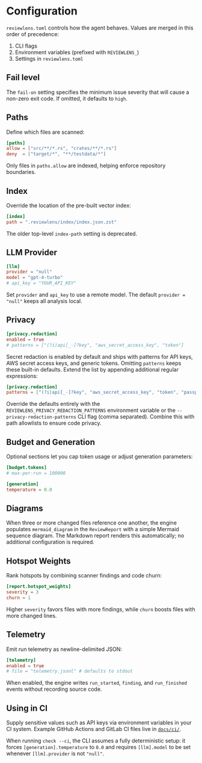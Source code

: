 # Configuration

`reviewlens.toml` controls how the agent behaves. Values are merged in this order of precedence:
1. CLI flags
2. Environment variables (prefixed with `REVIEWLENS_`)
3. Settings in `reviewlens.toml`

## Fail level

The `fail-on` setting specifies the minimum issue severity that will cause a non-zero exit code. If omitted, it defaults to `high`.

## Paths
Define which files are scanned:
```toml
[paths]
allow = ["src/**/*.rs", "crates/**/*.rs"]
deny  = ["target/*", "**/testdata/*"]
```
Only files in `paths.allow` are indexed, helping enforce repository boundaries.

## Index

Override the location of the pre-built vector index:

```toml
[index]
path = ".reviewlens/index/index.json.zst"
```

The older top-level `index-path` setting is deprecated.

## LLM Provider
```toml
[llm]
provider = "null"
model = "gpt-4-turbo"
# api_key = "YOUR_API_KEY"
```
Set `provider` and `api_key` to use a remote model. The default `provider = "null"` keeps all analysis local.

## Privacy
```toml
[privacy.redaction]
enabled = true
# patterns = ["(?i)api[_-]?key", "aws_secret_access_key", "token"]
```
Secret redaction is enabled by default and ships with patterns for API keys, AWS secret access keys, and generic tokens. Omitting `patterns` keeps these built-in defaults. Extend the list by appending additional regular expressions:

```toml
[privacy.redaction]
patterns = ["(?i)api[_-]?key", "aws_secret_access_key", "token", "passphrase"]
```

Override the defaults entirely with the `REVIEWLENS_PRIVACY_REDACTION_PATTERNS` environment variable or the
`--privacy-redaction-patterns` CLI flag (comma separated). Combine this with path allowlists to ensure code privacy.

## Budget and Generation
Optional sections let you cap token usage or adjust generation parameters:
```toml
[budget.tokens]
# max-per-run = 100000

[generation]
temperature = 0.0
```

## Diagrams
When three or more changed files reference one another, the engine populates `mermaid_diagram` in the `ReviewReport` with a simple Mermaid sequence diagram. The Markdown report renders this automatically; no additional configuration is required.

## Hotspot Weights
Rank hotspots by combining scanner findings and code churn:
```toml
[report.hotspot_weights]
severity = 3
churn = 1
```
Higher `severity` favors files with more findings, while `churn` boosts files with more changed lines.

## Telemetry
Emit run telemetry as newline-delimited JSON:
```toml
[telemetry]
enabled = true
# file = "telemetry.jsonl" # defaults to stdout
```
When enabled, the engine writes `run_started`, `finding`, and `run_finished` events without recording source code.

## Using in CI
Supply sensitive values such as API keys via environment variables in your CI system. Example GitHub Actions and GitLab CI files live in [`docs/ci/`](ci/).

When running `check --ci`, the CLI assumes a fully deterministic setup: it forces `[generation].temperature` to `0.0` and requires `[llm].model` to be set whenever `[llm].provider` is not `"null"`.
